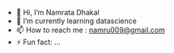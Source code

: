 - 👋 Hi, I’m Namrata Dhakal
- 🌱 I’m currently learning datascience
- 📫 How to reach me : namru009@gmail.com
- ⚡ Fun fact: ...

<!---
namratadhakal/namratadhakal is a ✨ special ✨ repository because its `README.md` (this file) appears on your GitHub profile.
You can click the Preview link to take a look at your changes.
--->
